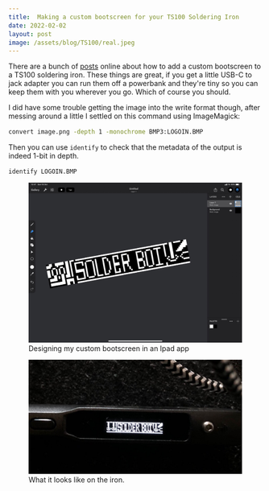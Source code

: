 ```yaml
---
title:  Making a custom bootscreen for your TS100 Soldering Iron
date: 2022-02-02
layout: post
image: /assets/blog/TS100/real.jpeg
---
```




There are a bunch of [posts](https://blog.dbrgn.ch/2017/9/5/creating-custom-ts100-logo-with-gimp/) online about how to add a custom bootscreen to a TS100 soldering iron. These things are great, if you get a little USB-C to jack adapter you can run them off a powerbank and they're tiny so you can keep them with you wherever you go. Which of course you should. 

I did have some trouble getting the image into the write format though, after messing around a little I settled on this command using ImageMagick:
```bash
convert image.png -depth 1 -monochrome BMP3:LOGOIN.BMP
```
Then you can use `identify` to check that the metadata of the output is indeed 1-bit in depth.

```bash
identify LOGOIN.BMP
```

<figure>
<img src = "/assets/blog/TS100/pixels.jpeg">
<figcaption>
Designing my custom bootscreen in an Ipad app
</figcaption>
</figure>


<figure>
<img src = "/assets/blog/TS100/real.jpeg">
<figcaption>
What it looks like on the iron.
</figcaption>
</figure>